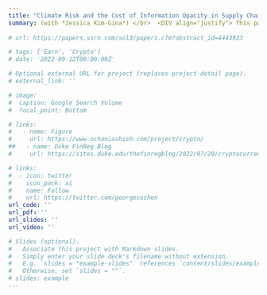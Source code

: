 ```yaml
---
title: "Climate Risk and the Cost of Information Opacity in Supply Chains"
summary: (with *Jessica Kim-Gina*) </br>  <DIV align="justify"> This paper examines to what extent information opacity exacerbates climate risks in supply chains. Understanding the information frictions in supply chain settings is important because disruptions originating from an opaque supplier can impose greater risk to the supply chain as a whole than those originating from a non-opaque supplier. Using proxies for the firm’s public information environments, we empirically examine the differential effects of information frictions during supply chain disruptions. Using natural disasters as firm-specific idiosyncratic climate shocks on suppliers, we find that customer firms suffer more when disrupted suppliers have opaque information environments. Moreover, these effects spill over further to other supply chain participants that are not directly linked to disrupted suppliers. These results are consistent with the disrupted firm’s information opacity exposing its trade partners to greater climate risks, resulting in greater economic losses. Additionally, we find that firms increasingly search their suppliers’ SEC filings when their suppliers are hit by climate-related shocks, suggesting trade partners find information in SEC filings useful despite extensive private information sharing. Overall, our paper speaks to the growing concerns over misinformation having a real impact during supply chain disruptions and highlights the role of public information environments in the context of supply chain climate risks. </DIV>
 
# url: https://papers.ssrn.com/sol3/papers.cfm?abstract_id=4443923

# tags: ['Earn', 'Crypto']
# date: '2022-09-12T00:00:00Z'

# Optional external URL for project (replaces project detail page).
# external_link: ''

# image: 
#  caption: Google Search Volume
#  focal_point: Bottom

# links:
#   - name: Figure
#     url: https://www.ochaniashish.com/project/crypto/
##   - name: Duke FinReg Blog
#     url: https://sites.duke.edu/thefinregblog/2022/07/29/cryptocurrency-disruption-and-investor-reaction-to-earnings-announcements/

# links:
#  - icon: twitter
#    icon_pack: ai
#    name: Follow
#    url: https://twitter.com/georgecushen
url_code: ''
url_pdf: ''
url_slides: ''
url_video: ''

# Slides (optional).
#   Associate this project with Markdown slides.
#   Simply enter your slide deck's filename without extension.
#   E.g. `slides = "example-slides"` references `content/slides/example-slides.md`.
#   Otherwise, set `slides = ""`.
# slides: example
---
```

